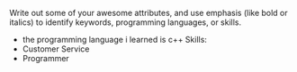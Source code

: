 Write out some of your awesome attributes, and use emphasis (like bold or italics) to identify keywords, programming languages, or skills. 

- the programming language i learned is c++
Skills:
- Customer Service
- Programmer
